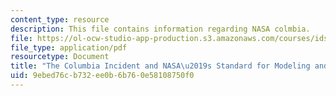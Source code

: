 ```yaml
---
content_type: resource
description: This file contains information regarding NASA colmbia.
file: https://ol-ocw-studio-app-production.s3.amazonaws.com/courses/ids-410j-modeling-and-assessment-for-policy-spring-2013/9ebed76cb732ee0b6b760e58108750f0_MITESD_864S13_NASA_Colbia.pdf
file_type: application/pdf
resourcetype: Document
title: "The Columbia Incident and NASA\u2019s Standard for Modeling and Simulation"
uid: 9ebed76c-b732-ee0b-6b76-0e58108750f0
---
```

